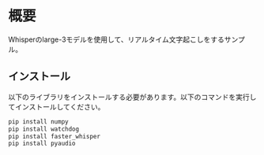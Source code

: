 # 概要
Whisperのlarge-3モデルを使用して、リアルタイム文字起こしをするサンプル。

## インストール
以下のライブラリをインストールする必要があります。以下のコマンドを実行してインストールしてください。

```bash
pip install numpy
pip install watchdog
pip install faster_whisper
pip install pyaudio
